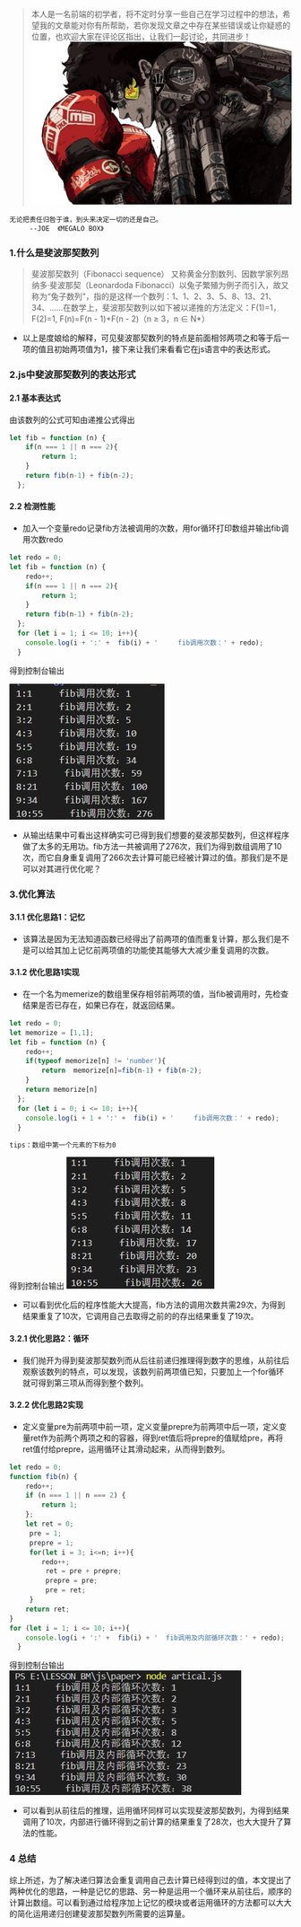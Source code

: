 > 本人是一名前端的初学者，将不定时分享一些自己在学习过程中的想法，希望我的文章能对你有所帮助，若你发现文章之中存在某些错误或让你疑惑的位置，也欢迎大家在评论区指出，让我们一起讨论，共同进步！
> ![](斐波那契优化方式.assets/171903cc48464ff3~tplv-t2oaga2asx-image.image)
```!
无论把责任归咎于谁，到头来决定一切的还是自己。
     --JOE  《MEGALO BOX》
```
### 1.什么是斐波那契数列
> 斐波那契数列（Fibonacci sequence）
> 又称黄金分割数列、因数学家列昂纳多·斐波那契（Leonardoda Fibonacci）以兔子繁殖为例子而引入，故又称为“兔子数列”，指的是这样一个数列：1、1、2、3、5、8、13、21、34、……在数学上，斐波那契数列以如下被以递推的方法定义：F(1)=1，F(2)=1, F(n)=F(n - 1)+F(n - 2)（n ≥ 3，n ∈ N*）
- 以上是度娘给的解释，可见斐波那契数列的特点是前面相邻两项之和等于后一项的值且初始两项值为1，接下来让我们来看看它在js语言中的表达形式。

### 2.js中斐波那契数列的表达形式
#### 2.1 基本表达式 
由该数列的公式可知由递推公式得出
```javascript
let fib = function (n) {
    if(n === 1 || n === 2){
        return 1;
    }
    return fib(n-1) + fib(n-2);
  };
```
#### 2.2 检测性能
- 加入一个变量redo记录fib方法被调用的次数，用for循环打印数组并输出fib调用次数redo
```javascript
let redo = 0;
let fib = function (n) {
    redo++; 
    if(n === 1 || n === 2){
        return 1;
    }
    return fib(n-1) + fib(n-2);
  };
  for (let i = 1; i <= 10; i++){
    console.log(i + ':' +  fib(i) + '     fib调用次数：' + redo);
  }
```
得到控制台输出

![](斐波那契优化方式.assets/1718e31b94445447~tplv-t2oaga2asx-image.image)
- 从输出结果中可看出这样确实可已得到我们想要的斐波那契数列，但这样程序做了太多的无用功。fib方法一共被调用了276次，我们为得到数组调用了10次，而它自身重复调用了266次去计算可能已经被计算过的值。那我们是不是可以对其进行优化呢？

### 3.优化算法
#### 3.1.1 优化思路1：记忆
- 该算法是因为无法知道函数已经得出了前两项的值而重复计算，那么我们是不是可以给其加上记忆前两项值的功能使其能够大大减少重复调用的次数。

#### 3.1.2 优化思路1实现
- 在一个名为memerize的数组里保存相邻前两项的值，当fib被调用时，先检查结果是否已存在，如果已存在，就返回结果。
```javascript
let redo = 0;
let memorize = [1,1];
let fib = function (n) {
    redo++; 
    if(typeof memorize[n] != 'number'){
        return  memorize[n]=fib(n-1) + fib(n-2);
    }
    return memorize[n]
  };
  for (let i = 0; i <= 10; i++){
    console.log(i + 1 + ':' +  fib(i) + '     fib调用次数：' + redo);
  }
```
```!
tips：数组中第一个元素的下标为0
```
得到控制台输出
![](斐波那契优化方式.assets/1718e7ed9ac2bf56~tplv-t2oaga2asx-image.image)

- 可以看到优化后的程序性能大大提高，fib方法的调用次数共需29次，为得到结果重复了10次，它调用自己去取得之前的的存出结果重复了19次。


#### 3.2.1 优化思路2：循环
- 我们抛开为得到斐波那契数列而从后往前递归推理得到数字的思维，从前往后观察该数列的特点，可以发现，该数列前两项值已知，只要加上一个for循环就可得到第三项从而得到整个数列。

#### 3.2.2 优化思路2实现
- 定义变量pre为前两项中前一项，定义变量prepre为前两项中后一项，定义变量ret作为前两个两项之和的容器，得到ret值后将prepre的值赋给pre，再将ret值付给prepre，运用循环让其滑动起来，从而得到数列。
```javascript
let redo = 0;
function fib(n) {
    redo++;
    if (n === 1 || n === 2) {
        return 1;
    };
    let ret = 0;
     pre = 1;
     prepre = 1;
     for(let i = 3; i<=n; i++){
        redo++;
         ret = pre + prepre;
         prepre = pre;
         pre = ret;
     }
    return ret;
}
for (let i = 1; i <= 10; i++){
    console.log(i + ':' +  fib(i) + '  fib调用及内部循环次数：' + redo);
  }
```
得到控制台输出
![](斐波那契优化方式.assets/17337ff7a9b7ed4b~tplv-t2oaga2asx-image.image)
- 可以看到从前往后的推理，运用循环同样可以实现斐波那契数列，为得到结果调用了10次，内部进行循环得到之前计算的结果重复了28次，也大大提升了算法的性能。
### 4 总结
综上所述，为了解决递归算法会重复调用自己去计算已经得到过的值，本文提出了两种优化的思路，一种是记忆的思路、另一种是运用一个循环来从前往后，顺序的计算出数组。可以看到通过给程序加上记忆的模块或者运用循环的方法都可以大大的简化运用递归创建斐波那契数列所需要的运算量。